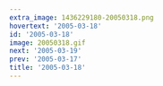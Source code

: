 ```yaml
---
extra_image: 1436229180-20050318.png
hovertext: '2005-03-18'
id: '2005-03-18'
image: 20050318.gif
next: '2005-03-19'
prev: '2005-03-17'
title: '2005-03-18'
---
```

